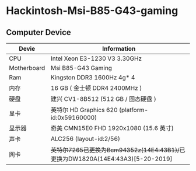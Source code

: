 # Hackintosh-Msi-B85-G43-gaming

## Computer Device

| Devie     | Information                                                     |
| -------- | ------------------------------------------------------------ |
| CPU | Intel Xeon E3-1230 V3 3.30GHz                                |
| Motherboard | Msi B85-G43 Gaming       |
| Ram   |  Kingston DDR3 1600Hz 4g* 4                       |
| 内存     | 16 GB ( 金士顿 DDR4 2400MHz )                                |
| 硬盘     | 建兴 CV1-8B512 (512 GB / 固态硬盘 )                          |
| 显卡     | 英特尔 HD Graphics 620 (platform-id:0x59160000)              |
| 显示器   | 奇美 CMN15E0 FHD 1920x1080 (15.6 英寸)                       |
| 声卡     | ALC256 (layout-id:2/56)                                      |
| 网卡     | ~~英特尔7265已更换为Bcm94352z(14E4:43B1)/~~已更换为DW1820A(14E4:43A3)[5-20-2019] |
